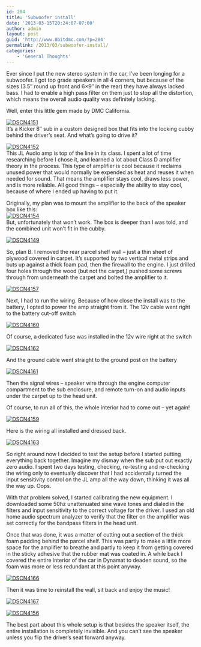 ```yaml
---
id: 284
title: 'Subwoofer install'
date: '2013-03-15T20:24:07-07:00'
author: admin
layout: post
guid: 'http://www.8bitdmc.com/?p=284'
permalink: /2013/03/subwoofer-install/
categories:
    - 'General Thoughts'
---
```


Ever since I put the new stereo system in the car, I’ve been longing for a subwoofer. I got top grade speakers in all 4 corners, but because of the sizes (3.5″ round up front and 6×9″ in the rear) they have always lacked bass. I had to enable a high pass filter on them just to stop all the distortion, which means the overall audio quality was definitely lacking.

Well, enter this little gem made by DMC California.

[![DSCN4151](https://www.8bitdmc.com/wp-content/uploads/2013/03/DSCN4151-300x224.jpg)](https://www.8bitdmc.com/wp-content/uploads/2013/03/DSCN4151.jpg)  
It’s a Kicker 8″ sub in a custom designed box that fits into the locking cubby behind the driver’s seat. And what’s going to drive it?

[![DSCN4152](https://www.8bitdmc.com/wp-content/uploads/2013/03/DSCN4152-300x224.jpg)](https://www.8bitdmc.com/wp-content/uploads/2013/03/DSCN4152.jpg)  
This JL Audio amp is top of the line in its class. I spent a lot of time researching before I chose it, and learned a lot about Class D amplifier theory in the process. This type of amplifier is cool because it reclaims unused power that would normally be expended as heat and reuses it when needed for sound. That means the amplifier stays cool, draws less power, and is more reliable. All good things – especially the ability to stay cool, because of where I ended up having to put it.

Originally, my plan was to mount the amplifier to the back of the speaker box like this:  
[![DSCN4154](https://www.8bitdmc.com/wp-content/uploads/2013/03/DSCN4154-300x224.jpg)](https://www.8bitdmc.com/wp-content/uploads/2013/03/DSCN4154.jpg)  
But, unfortunately that won’t work. The box is deeper than I was told, and the combined unit won’t fit in the cubby.

[![DSCN4149](https://www.8bitdmc.com/wp-content/uploads/2013/03/DSCN4149-300x224.jpg)](https://www.8bitdmc.com/wp-content/uploads/2013/03/DSCN4149.jpg)

So, plan B. I removed the rear parcel shelf wall – just a thin sheet of plywood covered in carpet. It’s supported by two vertical metal strips and buts up against a thick foam pad, then the firewall to the engine. I just drilled four holes through the wood (but not the carpet,) pushed some screws through from underneath the carpet and bolted the amplifier to it.

[![DSCN4157](https://www.8bitdmc.com/wp-content/uploads/2013/03/DSCN4157-300x224.jpg)](https://www.8bitdmc.com/wp-content/uploads/2013/03/DSCN4157.jpg)

Next, I had to run the wiring. Because of how close the install was to the battery, I opted to power the amp straight from it. The 12v cable went right to the battery cut-off switch

[![DSCN4160](https://www.8bitdmc.com/wp-content/uploads/2013/03/DSCN4160-300x224.jpg)](https://www.8bitdmc.com/wp-content/uploads/2013/03/DSCN4160.jpg)

Of course, a dedicated fuse was installed in the 12v wire right at the switch

[![DSCN4162](https://www.8bitdmc.com/wp-content/uploads/2013/03/DSCN4162-300x224.jpg)](https://www.8bitdmc.com/wp-content/uploads/2013/03/DSCN4162.jpg)

And the ground cable went straight to the ground post on the battery

[![DSCN4161](https://www.8bitdmc.com/wp-content/uploads/2013/03/DSCN4161-300x224.jpg)](https://www.8bitdmc.com/wp-content/uploads/2013/03/DSCN4161.jpg)

Then the signal wires – speaker wire through the engine computer compartment to the sub enclosure, and remote turn-on and audio inputs under the carpet up to the head unit.

Of course, to run all of this, the whole interior had to come out – yet again!

[![DSCN4159](https://www.8bitdmc.com/wp-content/uploads/2013/03/DSCN4159-300x224.jpg)](https://www.8bitdmc.com/wp-content/uploads/2013/03/DSCN4159.jpg)

Here is the wiring all installed and dressed back.

[![DSCN4163](https://www.8bitdmc.com/wp-content/uploads/2013/03/DSCN4163-300x224.jpg)](https://www.8bitdmc.com/wp-content/uploads/2013/03/DSCN4163.jpg)

So right around now I decided to test the setup before I started putting everything back together. Imagine my dismay when the sub put out exactly zero audio. I spent two days testing, checking, re-testing and re-checking the wiring only to eventually discover that I had accidentally turned the input sensitivity control on the JL amp all the way down, thinking it was all the way up. Oops.

With that problem solved, I started calibrating the new equipment. I downloaded some 50hz unattenuated sine wave tones and dialed in the filters and input sensitivity to the correct voltage for the driver. I used an old home audio spectrum analyzer to verify that the filter on the amplifier was set correctly for the bandpass filters in the head unit.

Once that was done, it was a matter of cutting out a section of the thick foam padding behind the parcel shelf. This was partly to make a little more space for the amplifier to breathe and partly to keep it from getting covered in the sticky adhesive that the rubber mat was coated in. A while back I covered the entire interior of the car in Dynamat to deaden sound, so the foam was more or less redundant at this point anyway.

[![DSCN4166](https://www.8bitdmc.com/wp-content/uploads/2013/03/DSCN4166-300x224.jpg)](https://www.8bitdmc.com/wp-content/uploads/2013/03/DSCN4166.jpg)

Then it was time to reinstall the wall, sit back and enjoy the music!

[![DSCN4167](https://www.8bitdmc.com/wp-content/uploads/2013/03/DSCN4167-300x224.jpg)](https://www.8bitdmc.com/wp-content/uploads/2013/03/DSCN4167.jpg)

[![DSCN4156](https://www.8bitdmc.com/wp-content/uploads/2013/03/DSCN4156-300x224.jpg)](https://www.8bitdmc.com/wp-content/uploads/2013/03/DSCN4156.jpg)

The best part about this whole setup is that besides the speaker itself, the entire installation is completely invisible. And you can’t see the speaker unless you flip the driver’s seat forward anyway.